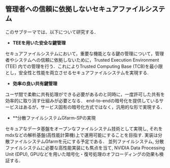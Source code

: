 ## 管理者への信頼に依拠しないセキュアファイルシステム

このサブテーマでは、以下について研究する．

- **TEEを用いた安全な鍵管理**


セキュアファイルシステムにおいて，重要な機能となる鍵の管理について，管理者やシステムへの信頼に依拠しないために，Trusted Execution Environment (TEE) 内での管理を行う．これによりTrusted Computing Base (TCB)を最小限とし，安全性と性能を両立させるセキュアファイルシステムを実現する. 


- **効率の良い共有鍵管理**

ユーザ間で柔軟に共有処理ができる必要があるのと同時に，一度許可した共有を効率的に取り消す仕組みが必要となる．
end-to-endの暗号化を提供しているサービスはあるが，サービス固有の暗号化方式ではなく，汎用的な形で実現する．

- **分散ファイルシステムGfarm-SPの実現

セキュアなデータ基盤をオープンなファイルシステム技術として実現し, それをmdxなどの解析基盤(高性能計算機)上で運用可能にすることを目指す. 実装は分散ファイルシステムGfarmを元にする予定である．
並列ファイルシステム, 分散ファイルシステムに必要な高性能実装にも焦点を当て, NVIDIA Data Processing Unit (DPU), GPUなどを用いた暗号化・復号処理のオフローディングの効果も検証する．


